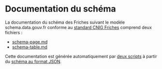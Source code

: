 # Documentation du schéma
La documentation du schéma des Friches suivant le modèle schema.data.gouv.fr conforme au [standard CNIG Friches](https://github.com/cnigfr/Friches/tree/main/standard) comprend deux fichiers :
- [schema-page.md](https://github.com/cnigfr/Friches/blob/main/annexes_schema/documentation/schema-page.md)
- [schema-table.md](https://github.com/cnigfr/Friches/blob/main/annexes_schema/documentation/schema-table.md)

Cette documentation est générée automatiquement par [deux scripts](https://github.com/cnigfr/Friches/tree/main/annexes_schema/scripts) à partir du [schéma au format JSON](https://github.com/cnigfr/schema-friches/blob/main/schema.json).
